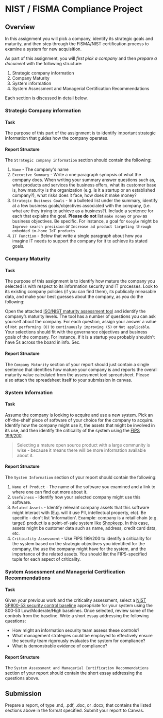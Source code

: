 # NIST / FISMA Compliance Project

## Overview
In this assignment you will pick a company, identify its strategic goals and maturity, and then step through the FISMA/NIST certification process to examine a system for new acquisition. 

As part of this assignment, you will *first pick a company* and then *prepare a document* with the following structure:

1. Strategic company information
2. Company Maturity
3. System information
4. System Assessment and Managerial Certification Recommendations

Each section is discussed in detail below.

### Strategic Company information
#### Task
The purpose of this part of the assignment is to identify important strategic information that guides how the company operates.

#### Report Structure
The `Strategic company information` section should contain the following:

1. `Name` - The company's name
2. `Executive Summary` - Write a one paragraph synopsis of what the company does. When writing your summary answer questions such as, what products and services the business offers, what its customer base is, how maturity is the organization (e.g. is it a startup or an established company?), what risks does it face, how does it make money?
3. `Strategic Business Goals` - In a bulleted list under the summary, identify at a few business goals/objectives associated with the company, (i.e. what are they trying to achieve as a business?). Include a sentence for each that explains the goal. **Please do not** list `make money` or `grow` as business objectives. Be specific. For instance, a goal for `Google` might be `Improve search precision` or `Increase ad product targeting through embedded in-home IoT products`
4. `IT Function` - Below that write a single paragraph about how you imagine IT needs to support the company for it to achieve its stated goals.

### Company Maturity
#### Task
The purpose of this assignment is to identify how mature the company you selected is with respect to its information security and IT processes. Look to its existing company policies (if you can find them), its publically releasable data, and make your best guesses about the company, as you do the following:

Open the attached [ISO/NIST maturity assessment tool](https://github.com/MLHale/EMIT-8250/raw/master/compliance-assignment/assessment-tool.xlsm) and identify the company’s maturity levels. The tool has a number of questions you can ask yourself about the company. For each question, assign your answer a value of `Not performing (0)` to `continuously improving (5)` or `Not applicable`. Your selections should fit with the governance objectives and business goals of the company. For instance, if it is a startup you probably shouldn't have 5s across the board in info. Sec. 

#### Report Structure
The `Company Maturity` section of your report should just contain a single sentence that identifies how mature your company is and reports the overall maturity value calculated from the assessment tool spreadsheet. Please also attach the spreadsheet itself to your submission in canvas.

### System Information
#### Task
Assume the company is looking to acquire and use a new system. Pick an off-the-shelf piece of software of your choice for the company to acquire. Identify how the company might use it, the assets that might be involved in its use, and then identify the criticality of the system using the [FIPS 199/200](https://nvlpubs.nist.gov/nistpubs/FIPS/NIST.FIPS.199.pdf).

> Selecting a mature open source product with a large community is wise - because it means there will be more information available about it.

#### Report Structure
The `System Information` section of your report should contain the following:

1. `Name of Product` - The name of the software you examined and a link to where one can find out more about it.
2. `Usefulness` - Identify how your selected company might use this software.
3. `Related Assets` - Identify relevant company assets that this software might interact with (E.g. will it use PII, intellectual property, etc). Be specific - don't list 'information'. Example: company is a retail chain (e.g. target) product is a point-of-sale system like [Shopkeep](https://www.shopkeep.com/). In this case, assets might be customer data such as name, address, credit card data, etc.
4. `Criticality Assessment` - Use FIPS 199/200 to identify a criticality for the system based on the strategic objectives you identified for the company, the use the company might have for the system, and the importance of the related assets. You should list the FIPS-specified tuple for each aspect of criticality.

### System Assessment and Managerial Certification Recommendations
#### Task
Given your previous work and the criticality assessment, select a [NIST SP800-53 security control baseline](https://nvd.nist.gov/800-53/Rev4/impact/high) appropriate for your system using the 800-53 Low/Moderate/High baselines. Once selected, review some of the controls from the baseline. Write a short essay addressing the following questions:

- How might an information security team assess these controls?  
- What management strategies could be employed to effectively ensure the security team rigorously evaluates the system for compliance? 
- What is demonstrable evidence of compliance?  

#### Report Structure
The `System Assessment and Managerial Certification Recommendations` section of your report should contain the short essay addressing the questions above.

## Submission
Prepare a report, of type .md, .pdf, .doc, or .docx, that contains the listed sections above in the format specified. Submit your report to Canvas.
